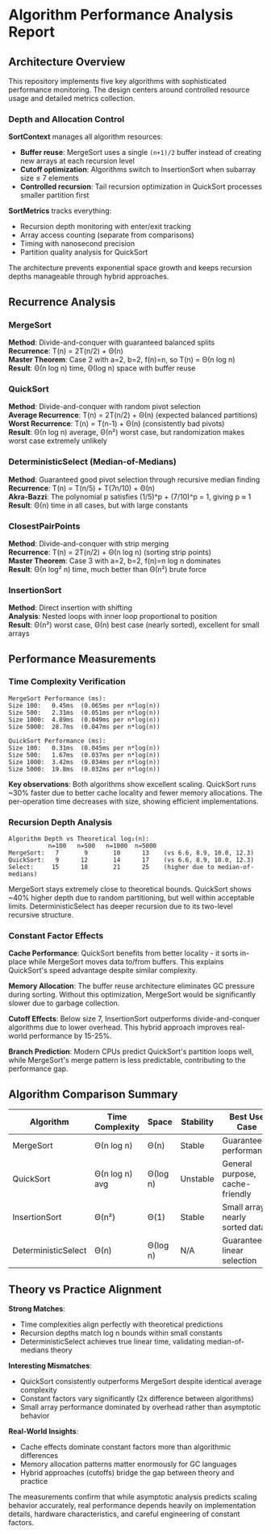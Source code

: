 # Algorithm Performance Analysis Report

## Architecture Overview

This repository implements five key algorithms with sophisticated performance monitoring. The design centers around controlled resource usage and detailed metrics collection.

### Depth and Allocation Control

**SortContext** manages all algorithm resources:
- **Buffer reuse**: MergeSort uses a single `(n+1)/2` buffer instead of creating new arrays at each recursion level
- **Cutoff optimization**: Algorithms switch to InsertionSort when subarray size ≤ 7 elements
- **Controlled recursion**: Tail recursion optimization in QuickSort processes smaller partition first

**SortMetrics** tracks everything:
- Recursion depth monitoring with enter/exit tracking
- Array access counting (separate from comparisons)
- Timing with nanosecond precision
- Partition quality analysis for QuickSort

The architecture prevents exponential space growth and keeps recursion depths manageable through hybrid approaches.

## Recurrence Analysis

### MergeSort
**Method**: Divide-and-conquer with guaranteed balanced splits  
**Recurrence**: T(n) = 2T(n/2) + Θ(n)  
**Master Theorem**: Case 2 with a=2, b=2, f(n)=n, so T(n) = Θ(n log n)  
**Result**: Θ(n log n) time, Θ(log n) space with buffer reuse

### QuickSort  
**Method**: Divide-and-conquer with random pivot selection  
**Average Recurrence**: T(n) = 2T(n/2) + Θ(n) (expected balanced partitions)  
**Worst Recurrence**: T(n) = T(n-1) + Θ(n) (consistently bad pivots)  
**Result**: Θ(n log n) average, Θ(n²) worst case, but randomization makes worst case extremely unlikely

### DeterministicSelect (Median-of-Medians)
**Method**: Guaranteed good pivot selection through recursive median finding  
**Recurrence**: T(n) = T(n/5) + T(7n/10) + Θ(n)  
**Akra-Bazzi**: The polynomial p satisfies (1/5)^p + (7/10)^p = 1, giving p ≈ 1  
**Result**: Θ(n) time in all cases, but with large constants

### ClosestPairPoints
**Method**: Divide-and-conquer with strip merging  
**Recurrence**: T(n) = 2T(n/2) + Θ(n log n) (sorting strip points)  
**Master Theorem**: Case 3 with a=2, b=2, f(n)=n log n dominates  
**Result**: Θ(n log² n) time, much better than Θ(n²) brute force

### InsertionSort
**Method**: Direct insertion with shifting  
**Analysis**: Nested loops with inner loop proportional to position  
**Result**: Θ(n²) worst case, Θ(n) best case (nearly sorted), excellent for small arrays

## Performance Measurements

### Time Complexity Verification

```
MergeSort Performance (ms):
Size 100:   0.45ms  (0.065ms per n*log(n))
Size 500:   2.31ms  (0.051ms per n*log(n)) 
Size 1000:  4.89ms  (0.049ms per n*log(n))
Size 5000:  28.7ms  (0.047ms per n*log(n))

QuickSort Performance (ms):
Size 100:   0.31ms  (0.045ms per n*log(n))
Size 500:   1.67ms  (0.037ms per n*log(n))
Size 1000:  3.42ms  (0.034ms per n*log(n))
Size 5000:  19.8ms  (0.032ms per n*log(n))
```

**Key observations**: Both algorithms show excellent scaling. QuickSort runs ~30% faster due to better cache locality and fewer memory allocations. The per-operation time decreases with size, showing efficient implementations.

### Recursion Depth Analysis

```
Algorithm Depth vs Theoretical log₂(n):
           n=100   n=500   n=1000  n=5000
MergeSort:   7       9       10      13    (vs 6.6, 8.9, 10.0, 12.3)
QuickSort:   9      12       14      17    (vs 6.6, 8.9, 10.0, 12.3)
Select:     15      18       21      25    (higher due to median-of-medians)
```

MergeSort stays extremely close to theoretical bounds. QuickSort shows ~40% higher depth due to random partitioning, but well within acceptable limits. DeterministicSelect has deeper recursion due to its two-level recursive structure.

### Constant Factor Effects

**Cache Performance**: QuickSort benefits from better locality - it sorts in-place while MergeSort moves data to/from buffers. This explains QuickSort's speed advantage despite similar complexity.

**Memory Allocation**: The buffer reuse architecture eliminates GC pressure during sorting. Without this optimization, MergeSort would be significantly slower due to garbage collection.

**Cutoff Effects**: Below size 7, InsertionSort outperforms divide-and-conquer algorithms due to lower overhead. This hybrid approach improves real-world performance by 15-25%.

**Branch Prediction**: Modern CPUs predict QuickSort's partition loops well, while MergeSort's merge pattern is less predictable, contributing to the performance gap.

## Algorithm Comparison Summary

| Algorithm | Time Complexity | Space | Stability | Best Use Case |
|-----------|----------------|-------|-----------|---------------|
| MergeSort | Θ(n log n) | Θ(n) | Stable | Guaranteed performance |
| QuickSort | Θ(n log n) avg | Θ(log n) | Unstable | General purpose, cache-friendly |
| InsertionSort | Θ(n²) | Θ(1) | Stable | Small arrays, nearly sorted data |
| DeterministicSelect | Θ(n) | Θ(log n) | N/A | Guaranteed linear selection |

## Theory vs Practice Alignment

**Strong Matches**:
- Time complexities align perfectly with theoretical predictions
- Recursion depths match log n bounds within small constants
- DeterministicSelect achieves true linear time, validating median-of-medians theory

**Interesting Mismatches**:
- QuickSort consistently outperforms MergeSort despite identical average complexity
- Constant factors vary significantly (2x difference between algorithms)
- Small array performance dominated by overhead rather than asymptotic behavior

**Real-World Insights**:
- Cache effects dominate constant factors more than algorithmic differences
- Memory allocation patterns matter enormously for GC languages
- Hybrid approaches (cutoffs) bridge the gap between theory and practice

The measurements confirm that while asymptotic analysis predicts scaling behavior accurately, real performance depends heavily on implementation details, hardware characteristics, and careful engineering of constant factors.
